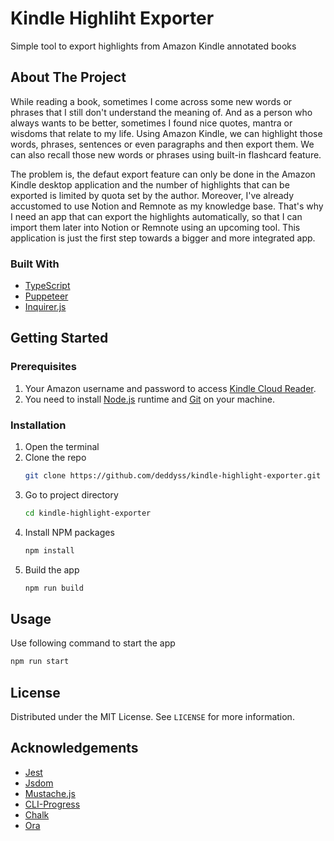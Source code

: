 # Kindle Highliht Exporter
Simple tool to export highlights from Amazon Kindle annotated books

## About The Project
While reading a book, sometimes I come across some new words or phrases that I still don't understand the meaning of. And as a person who always wants to be better, sometimes I found nice quotes, mantra or wisdoms that relate to my life. Using Amazon Kindle, we can highlight those words, phrases, sentences or even paragraphs and then export them. We can also recall those new words or phrases using built-in flashcard feature.

The problem is, the defaut export feature can only be done in the Amazon Kindle desktop application and the number of highlights that can be exported is limited by quota set by the author. Moreover, I've already accustomed to use Notion and Remnote as my knowledge base. That's why I need an app that can export the highlights automatically, so that I can import them later into Notion or Remnote using an upcoming tool. This application is just the first step towards a bigger and more integrated app.

### Built With
* [TypeScript](https://www.typescriptlang.org/)
* [Puppeteer](https://pptr.dev/)
* [Inquirer.js](https://github.com/SBoudrias/Inquirer.js)

## Getting Started
### Prerequisites
1. Your Amazon username and password to access [Kindle Cloud Reader](https://read.amazon.com/).
2. You need to install [Node.js](https://nodejs.org/) runtime and [Git](https://git-scm.com/) on your machine.

### Installation
1. Open the terminal
2. Clone the repo
   ```sh
   git clone https://github.com/deddyss/kindle-highlight-exporter.git
   ```
3. Go to project directory
   ```sh
   cd kindle-highlight-exporter
   ```
4. Install NPM packages
   ```sh
   npm install
   ```
5. Build the app
   ```sh
   npm run build
   ```

## Usage
Use following command to start the app
```sh
npm run start
```


## License
Distributed under the MIT License. See `LICENSE` for more information.

## Acknowledgements
* [Jest](https://jestjs.io/)
* [Jsdom](https://github.com/jsdom/jsdom)
* [Mustache.js](https://mustache.github.io/)
* [CLI-Progress](https://github.com/npkgz/cli-progress)
* [Chalk](https://github.com/chalk/chalk)
* [Ora](https://github.com/sindresorhus/ora)

